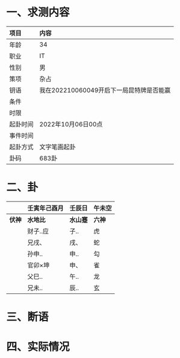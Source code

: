 # 一、求测内容
|项目|内容|
|:-|:-|
|年龄|34|
|职业|IT|
|性别|男|
|策项|杂占|
|钥语|我在202210060049开启下一局昆特牌是否能赢|
|条件||
|时限||
|起卦时间|2022年10月06日00点|
|事件时间||
|起卦方式|文字笔画起卦|
|卦码|683卦|

# 二、卦
||壬寅年己酉月|壬辰日|午未空|
|:-|:-|:-|:-|
|**伏神**|**水地比**|**水山蹇**|**六神**|
||财子..应|子..|虎|
||兄戌、|戌、|蛇|
||孙申..|申..|勾|
||官卯×坤|申、|雀|
||父巳..|午..|龙|
||兄未..|辰..|玄|


# 三、断语

# 四、实际情况